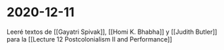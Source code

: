 # 2020-12-11

Leeré textos de [[Gayatri Spivak]], [[Homi K. Bhabha]] y [[Judith Butler]] para la [[Lecture 12 Postcolonialism II and Performance]]